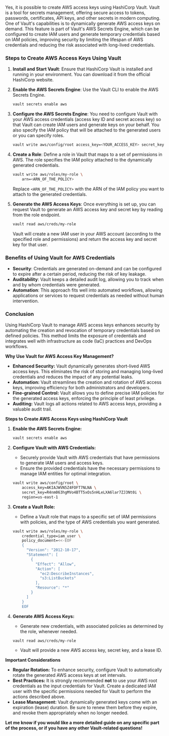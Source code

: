 Yes, it is possible to create AWS access keys using HashiCorp Vault. Vault is a tool for secrets management, offering secure access to tokens, passwords, certificates, API keys, and other secrets in modern computing. One of Vault's capabilities is to dynamically generate AWS access keys on demand. This feature is part of Vault's AWS Secrets Engine, which can be configured to create IAM users and generate temporary credentials based on IAM policies, improving security by limiting the lifespan of AWS credentials and reducing the risk associated with long-lived credentials.

### Steps to Create AWS Access Keys Using Vault

1. **Install and Start Vault**: Ensure that HashiCorp Vault is installed and running in your environment. You can download it from the official HashiCorp website.

2. **Enable the AWS Secrets Engine**: Use the Vault CLI to enable the AWS Secrets Engine.

   ```sh
   vault secrets enable aws
   ```

3. **Configure the AWS Secrets Engine**: You need to configure Vault with your AWS access credentials (access key ID and secret access key) so that Vault can create IAM users and generate keys on your behalf. You also specify the IAM policy that will be attached to the generated users or you can specify roles.

   ```sh
   vault write aws/config/root access_key=<YOUR_ACCESS_KEY> secret_key=<YOUR_SECRET_KEY> region=<AWS_REGION>
   ```

4. **Create a Role**: Define a role in Vault that maps to a set of permissions in AWS. The role specifies the IAM policy attached to the dynamically generated credentials.

   ```sh
   vault write aws/roles/my-role \
       arn=<ARN_OF_THE_POLICY>
   ```

   Replace `<ARN_OF_THE_POLICY>` with the ARN of the IAM policy you want to attach to the generated credentials.

5. **Generate the AWS Access Keys**: Once everything is set up, you can request Vault to generate an AWS access key and secret key by reading from the role endpoint.

   ```sh
   vault read aws/creds/my-role
   ```

   Vault will create a new IAM user in your AWS account (according to the specified role and permissions) and return the access key and secret key for that user.

### Benefits of Using Vault for AWS Credentials

- **Security**: Credentials are generated on-demand and can be configured to expire after a certain period, reducing the risk of key leakage.
- **Auditability**: Vault keeps a detailed audit log, allowing you to track when and by whom credentials were generated.
- **Automation**: This approach fits well into automated workflows, allowing applications or services to request credentials as needed without human intervention.

### Conclusion

Using HashiCorp Vault to manage AWS access keys enhances security by automating the creation and revocation of temporary credentials based on defined policies. This method limits the exposure of credentials and integrates well with infrastructure as code (IaC) practices and DevOps workflows.

**Why Use Vault for AWS Access Key Management?**

* **Enhanced Security:** Vault dynamically generates short-lived AWS access keys. This eliminates the risk of storing and managing long-lived credentials and reduces the impact of any potential leaks.
* **Automation:** Vault streamlines the creation and rotation of AWS access keys, improving efficiency for both administrators and developers.
* **Fine-grained Control:** Vault allows you to define precise IAM policies for the generated access keys, enforcing the principle of least privilege.
* **Auditing:** Vault logs all actions related to AWS access keys, providing a valuable audit trail.

**Steps to Create AWS Access Keys using HashiCorp Vault**

1. **Enable the AWS Secrets Engine:**
   ```bash
   vault secrets enable aws
   ```

2. **Configure Vault with AWS Credentials:**
   - Securely provide Vault with AWS credentials that have permissions to generate IAM users and access keys. 
   - Ensure the provided credentials have the necessary permissions to manage IAM entities for optimal integration.
   ```bash
   vault write aws/config/root \
       access_key=AKIAJWVN5Z4FOFT7NLNA \
       secret_key=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 \
       region=us-east-1 
   ```

3. **Create a Vault Role:**
    - Define a Vault role that maps to a specific set of IAM permissions with policies, and the type of AWS credentials you want generated.
    ```bash
    vault write aws/roles/my-role \
        credential_type=iam_user \
        policy_document=<<-EOF 
        {
          "Version": "2012-10-17",
          "Statement": [
            {
              "Effect": "Allow",
              "Action": [
                "ec2:DescribeInstances",
                "s3:ListBuckets"
              ],
              "Resource": "*"
            }
          ]
        }
        EOF
    ```

4. **Generate AWS Access Keys:**
    - Generate new credentials, with associated policies as determined by the role, whenever needed.
    ```bash
    vault read aws/creds/my-role
    ```
    - Vault will provide a new AWS access key, secret key, and a lease ID.

**Important Considerations**

* **Regular Rotation:** To enhance security, configure Vault to automatically rotate the generated AWS access keys at set intervals.
* **Best Practices:** It is strongly recommended **not** to use your AWS root credentials as the input credentials for Vault. Create a dedicated IAM user with the specific permissions needed for Vault to perform the actions described above. 
* **Lease Management:** Vault dynamically generated keys come with an expiration (lease) duration.  Be sure to renew them before they expire, and revoke them appropriately when no longer needed.

**Let me know if you would like a more detailed guide on any specific part of the process, or if you have any other Vault-related questions!** 
